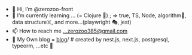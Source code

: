 - 👋 Hi, I’m @zerozoo-front
- 🌱 I’m currently learning ... (= Clojure 🥰) ; => true, TS, Node, algorithm🧨, data structure☠️, and more...(playwright 🎭, jest) 
- 📫 How to reach me ...zerozoo385@gmail.com
- 📜 My Own blog = [blog](https://zerozoo-a.github.io/)/  # created by nest.js, next.js, postgresql, typeorm, ...etc 🥳

 
<!---
zerozoo-front/zerozoo-front is a ✨ special ✨ repository because its `README.md` (this file) appears on your GitHub profile.
You can click the Preview link to take a look at your changes.
--->
